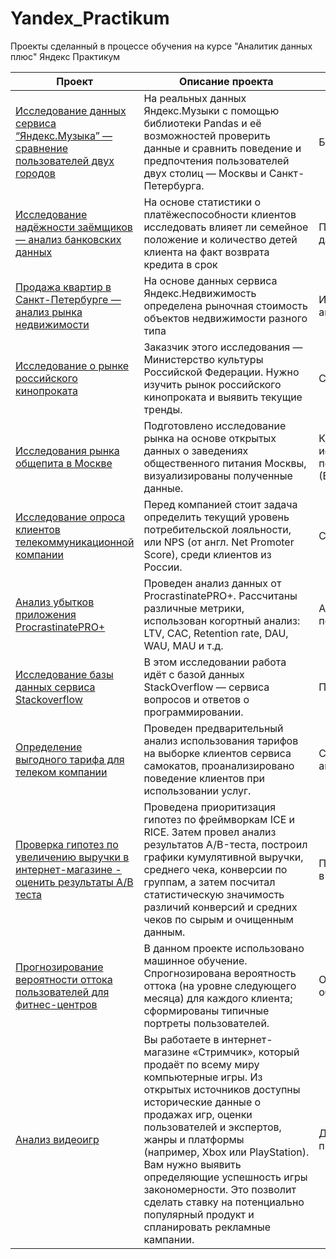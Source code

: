 # Yandex_Practikum
Проекты сделанный в процессе обучения на курсе "Аналитик данных плюс" Яндекс Практикум

| Проект  | Описание проекта | Спринт |
| ------------- | ------------- | ------------- |
| [Исследование данных сервиса “Яндекс.Музыка” — сравнение пользователей двух городов](https://github.com/enkirov/Yandex_Practikum/tree/main/%D0%98%D1%81%D1%81%D0%BB%D0%B5%D0%B4%D0%BE%D0%B2%D0%B0%D0%BD%D0%B8%D0%B5%20%D0%AF%D0%BD%D0%B4%D0%B5%D0%BA%D1%81%20%D0%9C%D1%83%D0%B7%D1%8B%D0%BA%D0%B0) |  На реальных данных Яндекс.Музыки c помощью библиотеки Pandas и её возможностей проверить данные и сравнить поведение и предпочтения пользователей двух столиц — Москвы и Санкт-Петербурга. |  Базовый Python |
| [Исследование надёжности заёмщиков — анализ банковских данных](https://github.com/enkirov/Yandex_Practikum/tree/main/%D0%98%D1%81%D1%81%D0%BB%D0%B5%D0%B4%D0%BE%D0%B2%D0%B0%D0%BD%D0%B8%D0%B5%20%D0%BD%D0%B0%D0%B4%D0%B5%D0%B6%D0%BD%D0%BE%D1%81%D1%82%D0%B8%20%D0%B7%D0%B0%D0%B5%D0%BC%D1%89%D0%B8%D0%BA%D0%BE%D0%B2) |  На основе статистики о платёжеспособности клиентов исследовать влияет ли семейное положение и количество детей клиента на факт возврата кредита в срок  | Предобработка данных |
| [Продажа квартир в Санкт-Петербурге — анализ рынка недвижимости](https://github.com/enkirov/Yandex_Practikum/tree/main/%D0%9F%D1%80%D0%BE%D0%B4%D0%B0%D0%B6%D0%B0%20%D0%BA%D0%B2%D0%B0%D1%80%D1%82%D0%B8%D1%80%20%D0%B2%20%D0%A1%D0%B0%D0%BD%D0%BA%D1%82-%D0%9F%D0%B5%D1%82%D0%B5%D1%80%D0%B1%D1%83%D1%80%D0%B3%D0%B5) |  На основе данных сервиса Яндекс.Недвижимость определена рыночная стоимость объектов недвижимости разного типа| Исследовательский анализ данных |
| [Исследование о рынке российского кинопроката](https://github.com/enkirov/Yandex_Practikum/tree/main/%D0%A0%D0%BE%D1%81%D1%81%D0%B8%D0%B9%D1%81%D0%BA%D0%B8%D0%B9%20%D0%BA%D0%B8%D0%BD%D0%BE%D0%BF%D1%80%D0%BE%D0%BA%D0%B0%D1%82) |  Заказчик этого исследования — Министерство культуры Российской Федерации. Нужно изучить рынок российского кинопроката и выявить текущие тренды. | Сборный проект 1 |
| [Исследования рынка общепита в Москве](https://github.com/enkirov/Yandex_Practikum/tree/main/Рынок%20общепита%20Москвы) |  Подготовлено исследование рынка на основе открытых данных о заведениях общественного питания Москвы, визуализированы полученные данные. | Как рассказать историю с помощью данных (Визуализация) |
| [Исследование опроса клиентов телекоммуникационной компании](https://github.com/enkirov/Yandex_Practikum/tree/main/Опрос%20телекоммуникационной%20компании) |  Перед компанией стоит задача определить текущий уровень потребительской лояльности, или NPS (от англ. Net Promoter Score), среди клиентов из России. | Сборный проект-2 |
| [Анализ убытков приложения ProcrastinatePRO+](https://github.com/enkirov/Yandex_Practikum/tree/main/Анализ%20бизнес-показателей%20приложения) |  Проведен анализ данных от ProcrastinatePRO+. Рассчитаны различные метрики, использован когортный анализ: LTV, CAC, Retention rate, DAU, WAU, MAU и т.д.| Анализ бизнес-показателей |
| [Исследование базы данных сервиса Stackoverflow](https://github.com/enkirov/Yandex_Practikum/tree/main/%D0%91%D0%B0%D0%B7%D0%B0%20%D0%B4%D0%B0%D0%BD%D0%BD%D1%8B%D1%85%20Stackoverflow) |  В этом исследовании работа идёт с базой данных StackOverflow — сервиса вопросов и ответов о программировании. | Продвинутый SQL |
| [Определение выгодного тарифа для телеком компании](https://github.com/enkirov/Yandex_Practikum/blob/main/9.%20%D0%98%D1%81%D1%81%D0%BB%D0%B5%D0%B4%D0%BE%D0%B2%D0%B0%D0%BD%D0%B8%D0%B5%20%D0%BF%D0%BE%20%D0%BE%D0%BF%D1%80%D0%B5%D0%B4%D0%B5%D0%BB%D0%B5%D0%BD%D0%B8%D1%8E%20%D0%B2%D1%8B%D0%B3%D0%BE%D0%B4%D0%BD%D0%BE%D0%B3%D0%BE%20%D1%82%D0%B0%D1%80%D0%B8%D1%84%20%D0%B4%D0%BB%D1%8F%20%D1%82%D0%B5%D0%BB%D0%B5%D0%BA%D0%BE%D0%BC%20%D0%BA%D0%BE%D0%BC%D0%BF%D0%B0%D0%BD%D0%B8%D0%B8.ipynb) |  Проведен предварительный анализ использования тарифов на выборке клиентов сервиса самокатов, проанализировано поведение клиентов при использовании услуг. | Статистический анализ данных |
| [Проверка гипотез по увеличению выручки в интернет-магазине - оценить результаты A/B теста](https://github.com/enkirov/Yandex_Practikum/tree/main/%D0%9F%D1%80%D0%BE%D0%B2%D0%B5%D1%80%D0%BA%D0%B0%20%D0%B3%D0%B8%D0%BF%D0%BE%D1%82%D0%B5%D0%B7%20%D0%BF%D0%BE%20%D1%83%D0%B2%D0%B5%D0%BB%D0%B8%D1%87%D0%B5%D0%BD%D0%B8%D1%8E%20%D0%B2%D1%8B%D1%80%D1%83%D1%87%D0%BA%D0%B8) | Проведена приоритизация гипотез по фреймворкам ICE и RICE. Затем провел анализ результатов A/B-теста, построил графики кумулятивной выручки, среднего чека, конверсии по группам, а затем посчитал статистическую значимость различий конверсий и средних чеков по сырым и очищенным данным.| Принятие решений в бизнесе |
| [Прогнозирование вероятности оттока пользователей для фитнес-центров](https://github.com/enkirov/Yandex_Practikum/tree/main/%D0%9F%D1%80%D0%BE%D0%B3%D0%BD%D0%BE%D0%B7%D0%B8%D1%80%D0%BE%D0%B2%D0%B0%D0%BD%D0%B8%D0%B5%20%D0%BE%D1%82%D1%82%D0%BE%D0%BA%D0%B0%20%D0%BA%D0%BB%D0%B8%D0%B5%D0%BD%D1%82%D0%BE%D0%B2%20%D0%B8%D0%B7%20%D1%84%D0%B8%D1%82%D0%BD%D0%B5%D1%81-%D0%BA%D0%BB%D1%83%D0%B1%D0%B0) | В данном проекте использовано машинное обучение. Спрогнозирована вероятность оттока (на уровне следующего месяца) для каждого клиента; сформированы типичные портреты пользователей.|  Основы машинного обучения |
| [Анализ видеоигр](https://github.com/enkirov/Yandex_Practikum/tree/main/%D0%90%D0%BD%D0%B0%D0%BB%D0%B8%D0%B7%20%D0%B2%D0%B8%D0%B4%D0%B5%D0%BE%D0%B8%D0%B3%D1%80) | Вы работаете в интернет-магазине «Стримчик», который продаёт по всему миру компьютерные игры. Из открытых источников доступны исторические данные о продажах игр, оценки пользователей и экспертов, жанры и платформы (например, Xbox или PlayStation). Вам нужно выявить определяющие успешность игры закономерности. Это позволит сделать ставку на потенциально популярный продукт и спланировать рекламные кампании. | Дополнительная практика |
